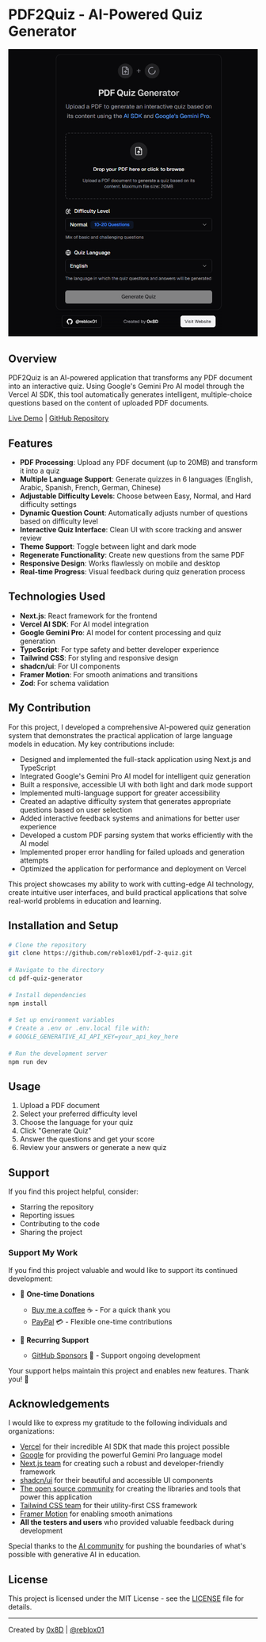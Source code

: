 # PDF2Quiz - AI-Powered Quiz Generator

![PDF2Quiz Screenshot](https://github.com/reblox01/pdf-2-quiz/blob/main/public/preview.png)

## Overview

PDF2Quiz is an AI-powered application that transforms any PDF document into an interactive quiz. Using Google's Gemini Pro AI model through the Vercel AI SDK, this tool automatically generates intelligent, multiple-choice questions based on the content of uploaded PDF documents.

[Live Demo](https://pdf2puiiz.vercel.app) | [GitHub Repository](https://github.com/reblox01/pdf-2-quiz.git)

## Features

- **PDF Processing**: Upload any PDF document (up to 20MB) and transform it into a quiz
- **Multiple Language Support**: Generate quizzes in 6 languages (English, Arabic, Spanish, French, German, Chinese)
- **Adjustable Difficulty Levels**: Choose between Easy, Normal, and Hard difficulty settings
- **Dynamic Question Count**: Automatically adjusts number of questions based on difficulty level
- **Interactive Quiz Interface**: Clean UI with score tracking and answer review
- **Theme Support**: Toggle between light and dark mode
- **Regenerate Functionality**: Create new questions from the same PDF
- **Responsive Design**: Works flawlessly on mobile and desktop
- **Real-time Progress**: Visual feedback during quiz generation process

## Technologies Used

- **Next.js**: React framework for the frontend
- **Vercel AI SDK**: For AI model integration
- **Google Gemini Pro**: AI model for content processing and quiz generation
- **TypeScript**: For type safety and better developer experience
- **Tailwind CSS**: For styling and responsive design
- **shadcn/ui**: For UI components
- **Framer Motion**: For smooth animations and transitions
- **Zod**: For schema validation

## My Contribution

For this project, I developed a comprehensive AI-powered quiz generation system that demonstrates the practical application of large language models in education. My key contributions include:

- Designed and implemented the full-stack application using Next.js and TypeScript
- Integrated Google's Gemini Pro AI model for intelligent quiz generation
- Built a responsive, accessible UI with both light and dark mode support
- Implemented multi-language support for greater accessibility
- Created an adaptive difficulty system that generates appropriate questions based on user selection
- Added interactive feedback systems and animations for better user experience
- Developed a custom PDF parsing system that works efficiently with the AI model
- Implemented proper error handling for failed uploads and generation attempts
- Optimized the application for performance and deployment on Vercel

This project showcases my ability to work with cutting-edge AI technology, create intuitive user interfaces, and build practical applications that solve real-world problems in education and learning.

## Installation and Setup

```bash
# Clone the repository
git clone https://github.com/reblox01/pdf-2-quiz.git

# Navigate to the directory
cd pdf-quiz-generator

# Install dependencies
npm install

# Set up environment variables
# Create a .env or .env.local file with:
# GOOGLE_GENERATIVE_AI_API_KEY=your_api_key_here

# Run the development server
npm run dev
```

## Usage

1. Upload a PDF document
2. Select your preferred difficulty level
3. Choose the language for your quiz
4. Click "Generate Quiz"
5. Answer the questions and get your score
6. Review your answers or generate a new quiz

## Support

If you find this project helpful, consider:

- Starring the repository
- Reporting issues
- Contributing to the code
- Sharing the project

### Support My Work

If you find this project valuable and would like to support its continued development:

- 💖 **One-time Donations**
  - [Buy me a coffee](https://www.buymeacoffee.com/arosck1) ☕ - For a quick thank you
  - [PayPal](https://paypal.me/arosck1) 💳 - Flexible one-time contributions
  
- 🌟 **Recurring Support** 
  - [GitHub Sponsors](https://github.com/sponsors/arosck1) 💝 - Support ongoing development

Your support helps maintain this project and enables new features. Thank you! 🙏

## Acknowledgements

I would like to express my gratitude to the following individuals and organizations:

- [Vercel](https://vercel.com) for their incredible AI SDK that made this project possible
- [Google](https://ai.google.dev) for providing the powerful Gemini Pro language model
- [Next.js team](https://nextjs.org) for creating such a robust and developer-friendly framework
- [shadcn/ui](https://ui.shadcn.com) for their beautiful and accessible UI components
- [The open source community](https://github.com) for creating the libraries and tools that power this application
- [Tailwind CSS team](https://tailwindcss.com) for their utility-first CSS framework
- [Framer Motion](https://www.framer.com/motion) for enabling smooth animations
- **All the testers and users** who provided valuable feedback during development

Special thanks to the [AI community](https://huggingface.co) for pushing the boundaries of what's possible with generative AI in education.

## License

This project is licensed under the MIT License - see the [LICENSE](LICENSE) file for details.

---

Created by [0x8D](https://sohail-koutari.vercel.app) | [@reblox01](https://github.com/reblox01)

